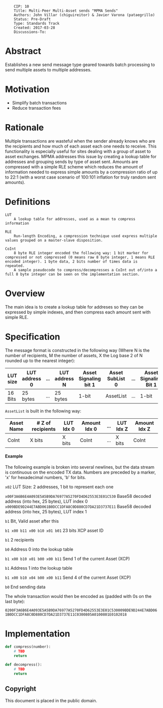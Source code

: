         CIP: 10
        Title: Multi-Peer Multi-Asset sends "MPMA Sends"
        Authors: John Villar (chiguireitor) & Javier Varona (pataegrillo)
        Status: Pre-Draft
        Type: Standards Track
        Created: 2017-03-28
        Discussions-To: 

# Abstract

Establishes a new send message type geared towards batch processing to send multiple assets to multiple addresses.


# Motivation

* Simplify batch transactions
* Reduce transaction fees


# Rationale

Multiple transactions are wasteful when the sender already knows who are the recipients and how much of each asset each one needs to receive. This functionality is especially useful for sites dealing with a group of asset to asset exchanges. MPMA addresses this issue by creating a lookup table for addresses and grouping sends by type of asset sent. Amounts are compressed with a simple RLE scheme which reduces the amount of information needed to express simple amounts by a compression ratio of up to 22:1 (with a worst case scenario of 100:101 inflation for truly random sent amounts).


# Definitions

    LUT
        A lookup table for addresses, used as a mean to compress information
        
    RLE
        Run-length Encoding, a compression technique used express multiple values grouped on a master-slave disposition.
        
    CoInt
        8 byte RLE integer encoded the following way: 1 bit marker for compressed or not compressed (0 means raw 8 byte integer, 1 means RLE encoded integer). 1 byte data, 2 bits number of times data is repeated.
        A sample pseudocode to compress/decompresses a CoInt out of/into a full 8 byte integer can be seen on the implementation section.
        
# Overview

The main idea is to create a lookup table for addreses so they can be expressed by simple indexes, and then compress each amount sent with simple RLE.

# Specification

The message format is constructed in the following way (Where N is the number of recipients, M the number of assets, X the Log base 2 of N rounded up to the nearest integer):
 
LUT size|LUT address 0|...|LUT address N|Asset Signaling bit 1|Asset SubList 0|...|Asset Signaling Bit 1|Asset Sublist M|Asset Signaling Bit 0|
--------|-------------|---|-------------|---------------------|---------------|---|---------------------|---------------|---------------------|
 16 Bits|   25 bytes  |...|   25 bytes  |         1-bit       |   AssetList   |...|        1-bit        |   AssetList   |        1-bit        |

`AssetList` is built in the following way:

Asset Name|# Z of recipients|LUT Idx 0|Amount Idx 0|...|LUT Idx Z|Amount Idx Z|
----------|-----------------|---------|------------|---|---------|------------|
  CoInt   |     X bits      |  X bits |    CoInt   |...|  X bits |    CoInt   |


#### Example


The following example is broken into several newlines, but the data stream is continuous on the encoded TX data. Numbers are preceded by a marker, 'x' for hexadecimal numbers, 'b' for bits.

`x02` LUT Size: 2 addresses, 1 bit to represent each one

`x00F3A6B6E4A093E5A5B9DA76977A5270FD4D62553E3E01C530` Base58 decoded address (into hex, 25 bytes), LUT index 0
`x009BDE9D244E7ABD061B0DCC1DFA8C0D880CD7DA21D3737E11` Base58 decoded address (into hex, 25 bytes), LUT index 1

`b1` Bit, Valid asset after this

`b1 x00 b11 x00 b10 x01 b01` 23 bits XCP asset ID

`b1` 2 recipients

`b0` Address 0 into the lookup table

`b1 x00 b10 x01 b00 x00 b11` Send 1 of the current Asset (XCP)

`b1` Address 1 into the lookup table

`b1 x00 b10 x04 b00 x00 b11` Send 4 of the current Asset (XCP)

`b0` End sending data

The whole transaction would then be encoded as (padded with 0s on the last byte):

`0200F3A6B6E4A093E5A5B9DA76977A5270FD4D62553E3E01C530009BDE9D244E7ABD061B0DCC1DFA8C0D880CD7DA21D3737E11C0300805A0100801E0102018`

# Implementation

```python
def compress(number):
    # TBD
    return
    
def decompress():
    # TBD
    return
```

## Copyright ##

This document is placed in the public domain.
